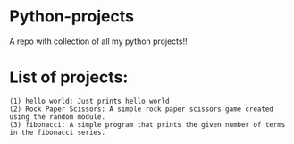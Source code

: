 # Python-projects

A repo with collection of all my python projects!!

# List of projects:
    (1) hello world: Just prints hello world
    (2) Rock Paper Scissors: A simple rock paper scissors game created using the random module.
    (3) fibonacci: A simple program that prints the given number of terms in the fibonacci series.